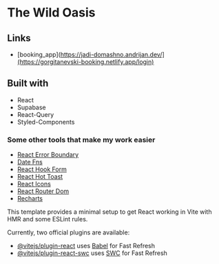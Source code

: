 # The Wild Oasis
## Links

- [booking_app](https://jadi-domashno.andrijan.dev/](https://gorgitanevski-booking.netlify.app/login)

## Built with

- React
- Supabase
- React-Query
- Styled-Components

### Some other tools that make my work easier

- [React Error Boundary](https://www.npmjs.com/package/react-error-boundary)
- [Date Fns](https://www.npmjs.com/package/date-fns)
- [React Hook Form](https://react-hook-form.com/)
- [React Hot Toast](https://react-hot-toast.com/)
- [React Icons](https://react-icons.github.io/react-icons/)
- [React Router Dom](https://reactrouter.com/en/main)
- [Recharts](https://recharts.org/en-US/)


This template provides a minimal setup to get React working in Vite with HMR and some ESLint rules.

Currently, two official plugins are available:

- [@vitejs/plugin-react](https://github.com/vitejs/vite-plugin-react/blob/main/packages/plugin-react/README.md) uses [Babel](https://babeljs.io/) for Fast Refresh
- [@vitejs/plugin-react-swc](https://github.com/vitejs/vite-plugin-react-swc) uses [SWC](https://swc.rs/) for Fast Refresh

